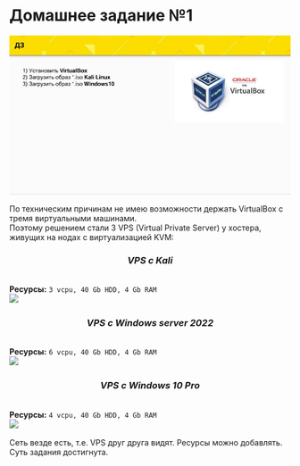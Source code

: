 # Домашнее задание №1

![](pics/Lesson1-DZ.jpg)

По техническим причинам не имею возможности держать VirtualBox с тремя виртуальными машинами.
<br>Поэтому решением стали 3 VPS (Virtual Private Server) у хостера, живущих на нодах с виртуализацией KVM:

### <p align="center"> _VPS с Kali_ </p>
<br>**Ресурсы:**
```3 vcpu, 40 Gb HDD, 4 Gb RAM```<br>
![](pics/VPS_kali.jpg)


### <p align="center"> _VPS с Windows server 2022_ </p>
<br>**Ресурсы:**
```6 vcpu, 40 Gb HDD, 4 Gb RAM```<br>
![](pics/VPS_Win2022serv.jpg)


### <p align="center"> _VPS с Windows 10 Pro_ </p>
<br>**Ресурсы:**
```4 vcpu, 40 Gb HDD, 4 Gb RAM```<br>
![](pics/VPS_Win10pro.jpg)

Сеть везде есть, т.е. VPS друг друга видят. Ресурсы можно добавлять.<br>
Суть задания достигнута.
